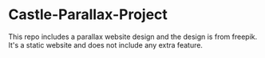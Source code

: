 # Castle-Parallax-Project
 This repo includes a parallax website design and the design is from freepik. It's a static website and does not include any extra feature.
